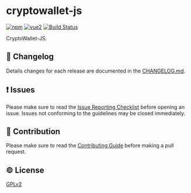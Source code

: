 # cryptowallet-js

[![npm](https://img.shields.io/npm/v/cryptowallet-js.svg)](https://www.npmjs.com/package/@atlascity/cryptowallet-js)
[![vue2](https://img.shields.io/badge/vue-2.x-brightgreen.svg)](https://vuejs.org/)
[![Build Status](https://dev.azure.com/AtlasCityIO/cryptowallet-js/_apis/build/status/atlascity.cryptowallet-js?branchName=develop)](https://dev.azure.com/AtlasCityIO/cryptowallet-js/_build/latest?definitionId=13&branchName=develop)

CryptoWallet-JS.


## :scroll: Changelog
Details changes for each release are documented in the [CHANGELOG.md](https://github.com/atlascity/cryptowallet-js/blob/develop/CHANGELOG.md).


## :exclamation: Issues
Please make sure to read the [Issue Reporting Checklist](https://github.com/atlascity/cryptowallet-js/blob/develop/CONTRIBUTING.md#issue-reporting-guidelines) before opening an issue. Issues not conforming to the guidelines may be closed immediately.


## :muscle: Contribution
Please make sure to read the [Contributing Guide](https://github.com/atlascity/cryptowallet-js/blob/develop/CONTRIBUTING.md) before making a pull request.

## :copyright: License

[GPLv2](http://opensource.org/licenses/GPL-2.0)

